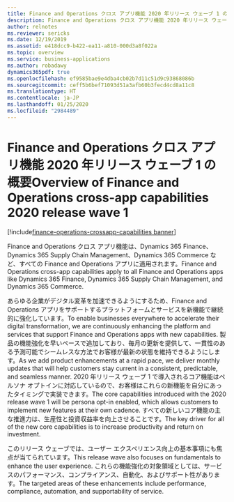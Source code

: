 ```yaml
---
title: Finance and Operations クロス アプリ機能 2020 年リリース ウェーブ 1 の概要
description: Finance and Operations クロス アプリ機能 2020 年リリース ウェーブ 1 の概要
author: relnotes
ms.reviewer: sericks
ms.date: 12/19/2019
ms.assetid: e418dcc9-b422-ea11-a810-000d3a8f022a
ms.topic: overview
ms.service: business-applications
ms.author: robadawy
dynamics365pdf: true
ms.openlocfilehash: ef9585bae9e4dba4cb02b7d11c51d9c93868086b
ms.sourcegitcommit: ceff5b6bef71093d51a3afb60b3fecd4cd8a11c8
ms.translationtype: HT
ms.contentlocale: ja-JP
ms.lasthandoff: 01/25/2020
ms.locfileid: "2984489"
---
```

# <a name="overview-of-finance-and-operations-cross-app-capabilities-2020-release-wave-1"></a><span data-ttu-id="f3a86-103">Finance and Operations クロス アプリ機能 2020 年リリース ウェーブ 1 の概要</span><span class="sxs-lookup"><span data-stu-id="f3a86-103">Overview of Finance and Operations cross-app capabilities 2020 release wave 1</span></span>
[!include[finance-operations-crossapp-capabilities banner](../includes/finance-operations-crossapp-capabilities.md)]

<!--overview start-->
<span data-ttu-id="f3a86-104">Finance and Operations クロス アプリ機能は、Dynamics 365 Finance、Dynamics 365 Supply Chain Management、Dynamics 365 Commerce など、すべての Finance and Operations アプリに適用されます。</span><span class="sxs-lookup"><span data-stu-id="f3a86-104">Finance and Operations cross-app capabilities apply to all Finance and Operations apps like Dynamics 365 Finance, Dynamics 365 Supply Chain Management, and Dynamics 365 Commerce.</span></span> 

<span data-ttu-id="f3a86-105">あらゆる企業がデジタル変革を加速できるようにするため、Finance and Operations アプリをサポートするプラットフォームとサービスを新機能で継続的に強化しています。</span><span class="sxs-lookup"><span data-stu-id="f3a86-105">To enable businesses everywhere to accelerate their digital transformation, we are continuously enhancing the platform and services that support Finance and Operations apps with new capabilities.</span></span> <span data-ttu-id="f3a86-106">製品の機能強化を早いペースで追加しており、毎月の更新を提供して、一貫性のある予測可能でシームレスな方法でお客様が最新の状態を維持できるようにします。</span><span class="sxs-lookup"><span data-stu-id="f3a86-106">As we add product enhancements at a rapid pace, we deliver monthly updates that will help customers stay current in a consistent, predictable, and seamless manner.</span></span> <span data-ttu-id="f3a86-107">2020 年リリース ウェーブ 1 で導入されるコア機能はペルソナ オプトインに対応しているので、お客様はこれらの新機能を自分にあったタイミングで実装できます。</span><span class="sxs-lookup"><span data-stu-id="f3a86-107">The core capabilities introduced with the 2020 release wave 1 will be persona opt-in enabled, which allows customers to implement new features at their own cadence.</span></span> <span data-ttu-id="f3a86-108">すべての新しいコア機能の主な推進力は、生産性と投資収益率を向上させることです。</span><span class="sxs-lookup"><span data-stu-id="f3a86-108">The key driver for all of the new core capabilities is to increase productivity and return on investment.</span></span> 

<span data-ttu-id="f3a86-109">このリリース ウェーブでは、ユーザー エクスペリエンス向上の基本事項にも焦点が当てられています。</span><span class="sxs-lookup"><span data-stu-id="f3a86-109">This release wave also focuses on fundamentals to enhance the user experience.</span></span> <span data-ttu-id="f3a86-110">これらの機能強化の対象領域としては、サービスのパフォーマンス、コンプライアンス、自動化、およびサポート性があります。</span><span class="sxs-lookup"><span data-stu-id="f3a86-110">The targeted areas of these enhancements include performance, compliance, automation, and supportability of service.</span></span>
<!--overview end-->
